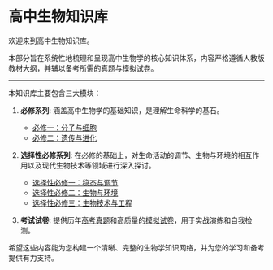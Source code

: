 # 高中生物知识库

欢迎来到高中生物知识库。

本部分旨在系统性地梳理和呈现高中生物学的核心知识体系，内容严格遵循人教版教材大纲，并辅以备考所需的真题与模拟试卷。

---

本知识库主要包含三大模块：

1.  **必修系列**: 涵盖高中生物学的基础知识，是理解生命科学的基石。
    *   [必修一：分子与细胞](/biology/required-1/)
    *   [必修二：遗传与进化](/biology/required-2/)

2.  **选择性必修系列**: 在必修的基础上，对生命活动的调节、生物与环境的相互作用以及现代生物技术等领域进行深入探讨。
    *   [选择性必修一：稳态与调节](/biology/elective-1/)
    *   [选择性必修二：生物与环境](/biology/elective-2/)
    *   [选择性必修三：生物技术与工程](/biology/elective-3/)

3.  **考试试卷**: 提供历年[高考真题](/biology/gaokao-past-papers/)和高质量的[模拟试卷](/biology/gaokao-mock-papers/)，用于实战演练和自我检测。

希望这些内容能为您构建一个清晰、完整的生物学知识网络，并为您的学习和备考提供有力支持。